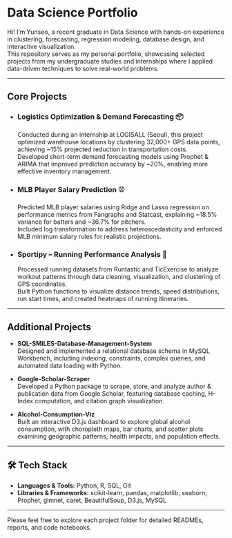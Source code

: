 # Data Science Portfolio

Hi! I’m Yunseo, a recent graduate in Data Science with hands-on experience in clustering, forecasting, regression modeling, database design, and interactive visualization.  
This repository serves as my personal portfolio, showcasing selected projects from my undergraduate studies and internships where I applied data-driven techniques to solve real-world problems.

---

## Core Projects

- ### Logistics Optimization & Demand Forecasting 📦 
  Conducted during an internship at LOGISALL (Seoul), this project optimized warehouse locations by clustering 32,000+ GPS data    points, achieving ~15% projected reduction in transportation costs.  
  Developed short-term demand forecasting models using Prophet & ARIMA that improved prediction accuracy by ~20%, enabling more    effective inventory management.

- ### MLB Player Salary Prediction ⚾ 
  Predicted MLB player salaries using Ridge and Lasso regression on performance metrics from Fangraphs and Statcast, explaining    ~18.5% variance for batters and ~36.7% for pitchers.  
  Included log transformation to address heteroscedasticity and enforced MLB minimum salary rules for realistic projections.

- ### Sportipy – Running Performance Analysis 🏃
  Processed running datasets from Runtastic and TicExercise to analyze workout patterns through data cleaning, visualization,      and clustering of GPS coordinates.  
  Built Python functions to visualize distance trends, speed distributions, run start times, and created heatmaps of running       itineraries.

---

## Additional Projects

- **SQL-SMILES-Database-Management-System**  
  Designed and implemented a relational database schema in MySQL Workbench, including indexing, constraints, complex queries,     and automated data loading with Python.

- **Google-Scholar-Scraper**  
  Developed a Python package to scrape, store, and analyze author & publication data from Google Scholar, featuring database caching, H-Index computation, and citation graph visualization.

- **Alcohol-Consumption-Viz**  
  Built an interactive D3.js dashboard to explore global alcohol consumption, with choropleth maps, bar charts, and scatter plots examining geographic patterns, health impacts, and population effects.

---

## 🛠 Tech Stack

- **Languages & Tools:** Python, R, SQL, Git
- **Libraries & Frameworks:** scikit-learn, pandas, matplotlib, seaborn, Prophet, glmnet, caret, BeautifulSoup, D3.js, MySQL

---

Please feel free to explore each project folder for detailed READMEs, reports, and code notebooks.  
